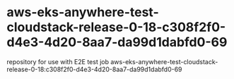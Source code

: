 # aws-eks-anywhere-test-cloudstack-release-0-18-c308f2f0-d4e3-4d20-8aa7-da99d1dabfd0-69
repository for use with E2E test job aws-eks-anywhere-test-cloudstack-release-0-18:c308f2f0-d4e3-4d20-8aa7-da99d1dabfd0-69
